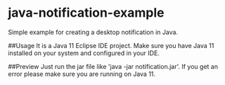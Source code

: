# java-notification-example
Simple example for creating a desktop notification in Java.

##Usage
It is a Java 11 Eclipse IDE project. Make sure you have Java 11 installed on your system and configured in your IDE.

##Preview
Just run the jar file like 'java -jar notification.jar'. If you get an error please make sure you are running on Java 11.
